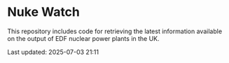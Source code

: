 # Nuke Watch

This repository includes code for retrieving the latest information available on the output of EDF nuclear power plants in the UK.

Last updated: 2025-07-03 21:11